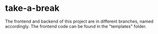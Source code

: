 # take-a-break

The frontend and backend of this project are in different branches, named accordingly. The frontend code can be found in the "templates" folder.
